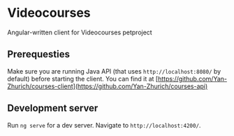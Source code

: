 # Videocourses

Angular-written client for Videocourses petproject

## Prerequesties
Make sure you are running Java API (that uses `http://localhost:8080/` by default) before starting the client.
You can find it at [https://github.com/Yan-Zhurich/courses-client](https://github.com/Yan-Zhurich/courses-api)

## Development server

Run `ng serve` for a dev server. Navigate to `http://localhost:4200/`.


